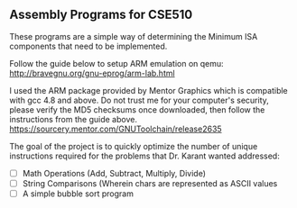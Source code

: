 ## Assembly Programs for CSE510
These programs are a simple way of determining the Minimum ISA components that need to be implemented.

Follow the guide below to setup ARM emulation on qemu:
http://bravegnu.org/gnu-eprog/arm-lab.html

I used the ARM package provided by Mentor Graphics which is compatible with gcc 4.8 and above.
Do not trust me for your computer's security, please verify the MD5 checksums once downloaded, then follow the instructions from the guide above.
https://sourcery.mentor.com/GNUToolchain/release2635

The goal of the project is to quickly optimize the number of unique instructions required for the problems
that Dr. Karant wanted addressed:

* [ ] Math Operations (Add, Subtract, Multiply, Divide)
* [ ] String Comparisons (Wherein chars are represented as ASCII values
* [ ] A simple bubble sort program
